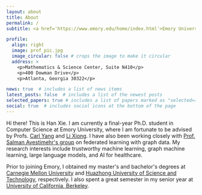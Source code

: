 ```yaml
---
layout: about
title: About
permalink: /
subtitle: <a href='https://www.emory.edu/home/index.html'>Emory University</a>. 201 Dowman Drive, Atlanta, GA 30322.

profile:
  align: right
  image: prof_pic.jpg
  image_circular: false # crops the image to make it circular
  address: >
    <p>Mathematics & Science Center, Suite N410</p>
    <p>400 Dowman Drive</p>
    <p>Atlanta, Georgia 30322</p>

news: true  # includes a list of news items
latest_posts: false  # includes a list of the newest posts
selected_papers: true # includes a list of papers marked as "selected={true}"
social: true  # includes social icons at the bottom of the page
---
```


Hi there! This is Han Xie. I am currently a final-year Ph.D. student in Computer Science at Emory University, where I am fortunate to be advised by Profs. [Carl Yang](https://www.cs.emory.edu/~jyang71/) and [Li Xiong](https://www.cs.emory.edu/~lxiong/). I have also been working closely with [Prof. Salman Avestimehr's group](https://www.avestimehr.com/vital-lab) on federated learning with graph data. My research interests include trustworthy machine learning, graph machine learning, large language models, and AI for healthcare.


Prior to joining Emory, I obtained my master's and bachelor's degrees at [Carnegie Mellon University](https://www.cmu.edu/) and [Huazhong University of Science and Technology](https://english.hust.edu.cn/), respectively. I also spent a great semester in my senior year at [University of California, Berkeley](https://www.berkeley.edu/).
